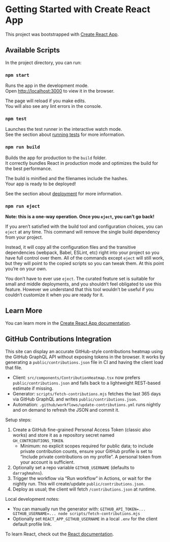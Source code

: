 # Getting Started with Create React App

This project was bootstrapped with [Create React App](https://github.com/facebook/create-react-app).

## Available Scripts

In the project directory, you can run:

### `npm start`

Runs the app in the development mode.\
Open [http://localhost:3000](http://localhost:3000) to view it in the browser.

The page will reload if you make edits.\
You will also see any lint errors in the console.

### `npm test`

Launches the test runner in the interactive watch mode.\
See the section about [running tests](https://facebook.github.io/create-react-app/docs/running-tests) for more information.

### `npm run build`

Builds the app for production to the `build` folder.\
It correctly bundles React in production mode and optimizes the build for the best performance.

The build is minified and the filenames include the hashes.\
Your app is ready to be deployed!

See the section about [deployment](https://facebook.github.io/create-react-app/docs/deployment) for more information.

### `npm run eject`

**Note: this is a one-way operation. Once you `eject`, you can’t go back!**

If you aren’t satisfied with the build tool and configuration choices, you can `eject` at any time. This command will remove the single build dependency from your project.

Instead, it will copy all the configuration files and the transitive dependencies (webpack, Babel, ESLint, etc) right into your project so you have full control over them. All of the commands except `eject` will still work, but they will point to the copied scripts so you can tweak them. At this point you’re on your own.

You don’t have to ever use `eject`. The curated feature set is suitable for small and middle deployments, and you shouldn’t feel obligated to use this feature. However we understand that this tool wouldn’t be useful if you couldn’t customize it when you are ready for it.

## Learn More

You can learn more in the [Create React App documentation](https://facebook.github.io/create-react-app/docs/getting-started).

## GitHub Contributions Integration

This site can display an accurate GitHub-style contributions heatmap using the GitHub GraphQL API without exposing tokens in the browser. It works by generating a `public/contributions.json` file in CI and having the client load that file.

- Client: `src/components/ContributionHeatmap.tsx` now prefers `public/contributions.json` and falls back to a lightweight REST-based estimate if missing.
- Generator: `scripts/fetch-contributions.mjs` fetches the last 365 days via GitHub GraphQL and writes `public/contributions.json`.
- Automation: `.github/workflows/update-contributions.yml` runs nightly and on demand to refresh the JSON and commit it.

Setup steps:

1. Create a GitHub fine-grained Personal Access Token (classic also works) and store it as a repository secret named `GH_CONTRIBUTIONS_TOKEN`.
   - Minimum: no explicit scopes required for public data; to include private contribution counts, ensure your GitHub profile is set to “Include private contributions on my profile”. A personal token from your account is sufficient.
2. Optionally set a repo variable `GITHUB_USERNAME` (defaults to `darraghmahns`).
3. Trigger the workflow via “Run workflow” in Actions, or wait for the nightly run. This will create/update `public/contributions.json`.
4. Deploy as usual; the client will fetch `/contributions.json` at runtime.

Local development notes:

- You can manually run the generator with: `GITHUB_API_TOKEN=... GITHUB_USERNAME=... node scripts/fetch-contributions.mjs`
- Optionally set `REACT_APP_GITHUB_USERNAME` in a local `.env` for the client default profile link.

To learn React, check out the [React documentation](https://reactjs.org/).

